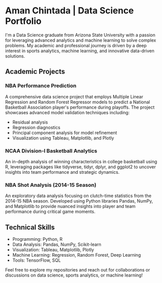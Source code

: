 # Aman Chintada | Data Science Portfolio

I'm a Data Science graduate from Arizona State University with a passion for leveraging advanced analytics and machine learning to solve complex problems. My academic and professional journey is driven by a deep interest in sports analytics, machine learning, and innovative data-driven solutions.

## Academic Projects

### NBA Performance Prediction
A comprehensive data science project that employs Multiple Linear Regression and Random Forest Regressor models to predict a National Basketball Association player's performance during playoffs. The project showcases advanced model validation techniques including:
- Residual analysis
- Regression diagnostics
- Principal component analysis for model refinement
- Visualization using Tableau, Matplotlib, and Plotly

### NCAA Division-I Basketball Analytics
An in-depth analysis of winning characteristics in college basketball using R, leveraging packages like tidyverse, tidyr, dplyr, and ggplot2 to uncover insights into team performance and strategic dynamics.

### NBA Shot Analysis (2014-15 Season)
An exploratory data analysis focusing on clutch-time statistics from the 2014-15 NBA season. Developed using Python libraries Pandas, NumPy, and Matplotlib to provide nuanced insights into player and team performance during critical game moments.

## Technical Skills
- Programming: Python, R
- Data Analysis: Pandas, NumPy, Scikit-learn
- Visualization: Tableau, Matplotlib, Plotly
- Machine Learning: Regression, Random Forest, Deep Learning
- Tools: TensorFlow, SQL

Feel free to explore my repositories and reach out for collaborations or discussions on data science, sports analytics, or machine learning!
